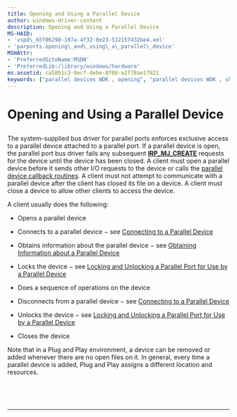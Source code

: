 ```yaml
---
title: Opening and Using a Parallel Device
author: windows-driver-content
description: Opening and Using a Parallel Device
MS-HAID:
- 'vspd\_65f06290-197a-4f32-8e23-512157432be4.xml'
- 'parports.opening\_and\_using\_a\_parallel\_device'
MSHAttr:
- 'PreferredSiteName:MSDN'
- 'PreferredLib:/library/windows/hardware'
ms.assetid: ca58b1c3-9ecf-4ebe-8f08-a2f78ae17921
keywords: ["parallel devices WDK , opening", "parallel devices WDK , sharing"]
---
```


# Opening and Using a Parallel Device


## <a href="" id="ddk-opening-and-using-a-parallel-device-kg"></a>


The system-supplied bus driver for parallel ports enforces exclusive access to a parallel device attached to a parallel port. If a parallel device is open, the parallel port bus driver fails any subsequent [**IRP\_MJ\_CREATE**](https://msdn.microsoft.com/library/windows/hardware/ff544131) requests for the device until the device has been closed. A client must open a parallel device before it sends other I/O requests to the device or calls the [parallel device callback routines](https://msdn.microsoft.com/library/windows/hardware/ff544275). A client must not attempt to communicate with a parallel device after the client has closed its file on a device. A client must close a device to allow other clients to access the device.

A client usually does the following:

-   Opens a parallel device

-   Connects to a parallel device − see [Connecting to a Parallel Device](connecting-to-a-parallel-device.md)

-   Obtains information about the parallel device − see [Obtaining Information about a Parallel Device](obtaining-information-about-a-parallel-device.md)

-   Locks the device − see [Locking and Unlocking a Parallel Port for Use by a Parallel Device](locking-and-unlocking-a-parallel-port-for-use-by-a-parallel-device.md)

-   Does a sequence of operations on the device

-   Disconnects from a parallel device − see [Connecting to a Parallel Device](connecting-to-a-parallel-device.md)

-   Unlocks the device − see [Locking and Unlocking a Parallel Port for Use by a Parallel Device](locking-and-unlocking-a-parallel-port-for-use-by-a-parallel-device.md)

-   Closes the device

Note that in a Plug and Play environment, a device can be removed or added whenever there are no open files on it. In general, every time a parallel device is added, Plug and Play assigns a different location and resources.

 

 


--------------------


